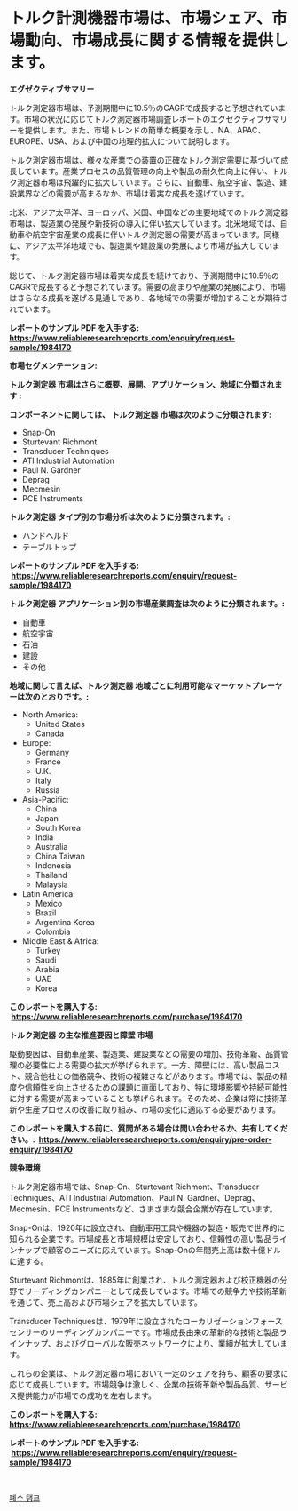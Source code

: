 <p><h1>トルク計測機器市場は、市場シェア、市場動向、市場成長に関する情報を提供します。</h1></p><p><strong>エグゼクティブサマリー</strong></p>
<p><p>トルク測定器市場は、予測期間中に10.5％のCAGRで成長すると予想されています。市場の状況に応じてトルク測定器市場調査レポートのエグゼクティブサマリーを提供します。また、市場トレンドの簡単な概要を示し、NA、APAC、EUROPE、USA、および中国の地理的拡大について説明します。 </p><p>トルク測定器市場は、様々な産業での装置の正確なトルク測定需要に基づいて成長しています。産業プロセスの品質管理の向上や製品の耐久性向上に伴い、トルク測定器市場は飛躍的に拡大しています。さらに、自動車、航空宇宙、製造、建設業界などの需要が高まるなか、市場は着実な成長を遂げています。</p><p>北米、アジア太平洋、ヨーロッパ、米国、中国などの主要地域でのトルク測定器市場は、製造業の発展や新技術の導入に伴い拡大しています。北米地域では、自動車や航空宇宙産業の成長に伴いトルク測定器の需要が高まっています。同様に、アジア太平洋地域でも、製造業や建設業の発展により市場が拡大しています。</p><p>総じて、トルク測定器市場は着実な成長を続けており、予測期間中に10.5％のCAGRで成長すると予想されています。需要の高まりや産業の発展により、市場はさらなる成長を遂げる見通しであり、各地域での需要が増加することが期待されています。</p></p>
<p><strong>レポートのサンプル PDF を入手する: <a href="https://www.reliableresearchreports.com/enquiry/request-sample/1984170">https://www.reliableresearchreports.com/enquiry/request-sample/1984170</a></strong></p>
<p><strong>市場セグメンテーション:</strong></p>
<p><strong> トルク測定器 市場はさらに概要、展開、アプリケーション、地域に分類されます :</strong></p>
<p><strong>コンポーネントに関しては、 トルク測定器 市場は次のように分類されます: &nbsp;</strong></p>
<p><ul><li>Snap-On</li><li>Sturtevant Richmont</li><li>Transducer Techniques</li><li>ATI Industrial Automation</li><li>Paul N. Gardner</li><li>Deprag</li><li>Mecmesin</li><li>PCE Instruments</li></ul></p>
<p><strong> トルク測定器 タイプ別の市場分析は次のように分類されます。:</strong></p>
<p><ul><li>ハンドヘルド</li><li>テーブルトップ</li></ul></p>
<p><strong>レポートのサンプル PDF を入手する: &nbsp;<a href="https://www.reliableresearchreports.com/enquiry/request-sample/1984170">https://www.reliableresearchreports.com/enquiry/request-sample/1984170</a></strong></p>
<p><strong> トルク測定器 アプリケーション別の市場産業調査は次のように分類されます。:</strong></p>
<p><ul><li>自動車</li><li>航空宇宙</li><li>石油</li><li>建設</li><li>その他</li></ul></p>
<p><strong>地域に関して言えば、トルク測定器 地域ごとに利用可能なマーケットプレーヤーは次のとおりです。:</strong></p>
<p><ul>
    <li>
        North America:
        <ul>
            <li>United States</li>
            <li>Canada</li>
        </ul>
    </li>
    <li>
        Europe:
        <ul>
            <li>Germany</li>
            <li>France</li>
            <li>U.K.</li>
            <li>Italy</li>
            <li>Russia</li>
        </ul>
    </li>
    <li>
        Asia-Pacific:
        <ul>
            <li>China</li>
            <li>Japan</li>
            <li>South Korea</li>
            <li>India</li>
            <li>Australia</li>
            <li>China Taiwan</li>
            <li>Indonesia</li>
            <li>Thailand</li>
            <li>Malaysia</li>
        </ul>
    </li>
    <li>
        Latin America:
        <ul>
            <li>Mexico</li>
            <li>Brazil</li>
            <li>Argentina Korea</li>
            <li>Colombia</li>
        </ul>
    </li>
    <li>
        Middle East & Africa:
        <ul>
            <li>Turkey</li>
            <li>Saudi</li>
            <li>Arabia</li>
            <li>UAE</li>
            <li>Korea</li>
        </ul>
    </li>
    </ul></p>
<p><strong>このレポートを購入する: &nbsp;<a href="https://www.reliableresearchreports.com/purchase/1984170">https://www.reliableresearchreports.com/purchase/1984170</a></strong></p>
<p><strong>トルク測定器 の主な推進要因と障壁 市場</strong></p>
<p><p>駆動要因は、自動車産業、製造業、建設業などの需要の増加、技術革新、品質管理の必要性による需要の拡大が挙げられます。一方、障壁には、高い製品コスト、競合他社との価格競争、技術の複雑さなどがあります。市場では、製品の精度や信頼性を向上させるための課題に直面しており、特に環境影響や持続可能性に対する需要が高まっていることも挙げられます。そのため、企業は常に技術革新や生産プロセスの改善に取り組み、市場の変化に適応する必要があります。</p></p>
<p><strong>このレポートを購入する前に、質問がある場合は問い合わせるか、共有してください。:&nbsp; <a href="https://www.reliableresearchreports.com/enquiry/pre-order-enquiry/1984170">https://www.reliableresearchreports.com/enquiry/pre-order-enquiry/1984170</a></strong></p>
<p><strong>競争環境</strong></p>
<p><p>トルク測定器市場では、Snap-On、Sturtevant Richmont、Transducer Techniques、ATI Industrial Automation、Paul N. Gardner、Deprag、Mecmesin、PCE Instrumentsなど、さまざまな競合企業が存在しています。</p><p>Snap-Onは、1920年に設立され、自動車用工具や機器の製造・販売で世界的に知られる企業です。市場成長と市場規模は安定しており、信頼性の高い製品ラインナップで顧客のニーズに応えています。Snap-Onの年間売上高は数十億ドルに達する。</p><p>Sturtevant Richmontは、1885年に創業され、トルク測定器および校正機器の分野でリーディングカンパニーとして成長しています。市場での競争力や技術革新を通じて、売上高および市場シェアを拡大しています。</p><p>Transducer Techniquesは、1979年に設立されたローカリゼーションフォースセンサーのリーディングカンパニーです。市場成長由来の革新的な技術と製品ラインナップ、およびグローバルな販売ネットワークにより、業績が拡大しています。</p><p>これらの企業は、トルク測定器市場において一定のシェアを持ち、顧客の要求に応じて成長しています。市場競争は激しく、企業の技術革新や製品品質、サービス提供能力が市場での成功を左右します。</p></p>
<p><strong>このレポートを購入する: &nbsp; <a href="https://www.reliableresearchreports.com/purchase/1984170">https://www.reliableresearchreports.com/purchase/1984170</a></strong></p>
<p><strong>レポートのサンプル PDF を入手する: &nbsp;<a href="https://www.reliableresearchreports.com/enquiry/request-sample/1984170">https://www.reliableresearchreports.com/enquiry/request-sample/1984170</a></strong><strong></strong></p>
<p>&nbsp;</p>
<p><p><a href="https://github.com/lzuwsfreyoq70/Market-Research-Report-List-1/blob/main/75635837523.md">폐수 탱크</a></p></p>